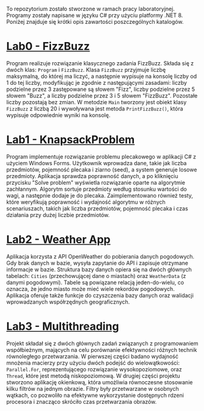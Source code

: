 To repozytorium zostało stworzone w ramach pracy laboratoryjnej. Programy zostały napisane w języku C# przy użyciu platformy .NET 8. Poniżej znajduje się krótki opis zawartości poszczególnych katalogów.

# [Lab0 - FizzBuzz](./Lab0)

Program realizuje rozwiązanie klasycznego zadania FizzBuzz. Składa się z dwóch klas: `Program` i `FizzBuzz`. Klasa `FizzBuzz` przyjmuje liczbę maksymalną, do której ma liczyć, a następnie wypisuje na konsolę liczby od 1 do tej liczby, modyfikując je zgodnie z następującymi zasadami: liczby podzielne przez 3 zastępowane są słowem "Fizz", liczby podzielne przez 5 słowem "Buzz", a liczby podzielne przez 3 i 5 słowem "FizzBuzz". Pozostałe liczby pozostają bez zmian. W metodzie `Main` tworzony jest obiekt klasy `FizzBuzz` z liczbą 20 i wywoływana jest metoda `PrintFizzBuzz()`, która wypisuje odpowiednie wyniki na konsolę.

# [Lab1 - KnapsackProblem](./Lab1-KnapsackProblem)

Program implementuje rozwiązanie problemu plecakowego w aplikacji C# z użyciem Windows Forms. Użytkownik wprowadza dane, takie jak liczba przedmiotów, pojemność plecaka i ziarno (seed), a system generuje losowe przedmioty. Aplikacja sprawdza poprawność danych, a po kliknięciu przycisku "Solve problem" wyświetla rozwiązanie oparte na algorytmie zachłannym. Algorytm sortuje przedmioty według stosunku wartości do wagi, a następnie dodaje je do plecaka. Zaimplementowano również testy, które weryfikują poprawność i wydajność algorytmu w różnych scenariuszach, takich jak liczba przedmiotów, pojemność plecaka i czas działania przy dużej liczbie przedmiotów.

# [Lab2 - Weather App](./Lab2-WeatherApp)

Aplikacja korzysta z API OpenWeather do pobierania danych pogodowych. Gdy brak danych w bazie, wysyła zapytanie do API i zapisuje otrzymane informacje w bazie. Struktura bazy danych opiera się na dwóch głównych tabelach: `Cities` (przechowującej dane o miastach) oraz `WeatherData` (z danymi pogodowymi). Tabele są powiązane relacją jeden-do-wielu, co oznacza, że jedno miasto może mieć wiele rekordów pogodowych. Aplikacja oferuje także funkcje do czyszczenia bazy danych oraz walidacji wprowadzanych współrzędnych geograficznych.

# [Lab3 - Multithreading](./Lab3-Multithreading)

Projekt składał się z dwóch głównych zadań związanych z programowaniem współbieżnym, mających na celu porównanie efektywności różnych technik równoległego przetwarzania. W pierwszej części badano wydajność mnożenia macierzy przy użyciu dwóch podejść do wielowątkowości: `Parallel.For`, reprezentującego rozwiązanie wysokopoziomowe, oraz `Thread`, które jest metodą niskopoziomową. W drugiej części projektu stworzono aplikację okienkową, która umożliwia równoczesne stosowanie kilku filtrów na jednym obrazie. Filtry były przetwarzane w osobnych wątkach, co pozwoliło na efektywne wykorzystanie dostępnych rdzeni procesora i znacząco skróciło czas przetwarzania obrazów. 

